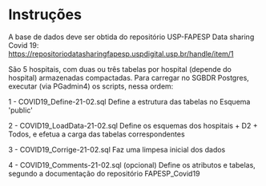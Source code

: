 # Instruções

A base de dados deve ser obtida do repositório USP-FAPESP Data sharing Covid 19:
https://repositoriodatasharingfapesp.uspdigital.usp.br/handle/item/1

São 5 hospitais, com duas ou três tabelas por hospital (depende do hospital) armazenadas compactadas.
Para carregar no SGBDR Postgres, executar (via PGadmin4) os scripts, nessa ordem:

1 - COVID19_Define-21-02.sql Define a estrutura das tabelas no Esquema 'public'

2 - COVID19_LoadData-21-02.sql Define os esquemas dos hospitais + D2 + Todos, e efetua a carga das tabelas correspondentes

3 - COVID19_Corrige-21-02.sql Faz uma limpesa inicial dos dados

4 - COVID19_Comments-21-02.sql (opcional) Define os atributos e tabelas, segundo a documentação do repositório FAPESP_Covid19
